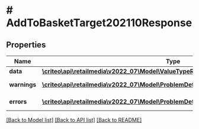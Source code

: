 # # AddToBasketTarget202110Response

## Properties

Name | Type | Description | Notes
------------ | ------------- | ------------- | -------------
**data** | [**\criteo\api\retailmedia\v2022_07\Model\ValueTypeResourceOfAddToBasketTarget202110**](ValueTypeResourceOfAddToBasketTarget202110.md) |  | [optional]
**warnings** | [**\criteo\api\retailmedia\v2022_07\Model\ProblemDetails[]**](ProblemDetails.md) |  | [optional] [readonly]
**errors** | [**\criteo\api\retailmedia\v2022_07\Model\ProblemDetails[]**](ProblemDetails.md) |  | [optional] [readonly]

[[Back to Model list]](../../README.md#models) [[Back to API list]](../../README.md#endpoints) [[Back to README]](../../README.md)
